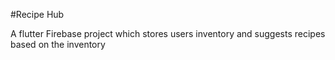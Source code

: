 #Recipe Hub

A flutter Firebase project which stores users inventory and suggests recipes based on the inventory

